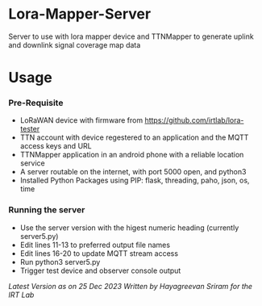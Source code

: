 # Lora-Mapper-Server
Server to use with lora mapper device and TTNMapper to generate uplink and downlink signal coverage map data

# Usage

### Pre-Requisite
- LoRaWAN device with firmware from https://github.com/irtlab/lora-tester
- TTN account with device regestered to an application and the MQTT access keys and URL
- TTNMapper application in an android phone with a reliable location service
- A server routable on the internet, with port 5000 open, and python3
- Installed Python Packages using PIP: flask, threading, paho, json, os, time

### Running the server
- Use the server version with the higest numeric heading (currently server5.py)
- Edit lines 11-13 to preferred output file names
- Edit lines 16-20 to update MQTT stream access
- Run python3 server5.py
- Trigger test device and observer console output


*Latest Version as on 25 Dec 2023 Written by Hayagreevan Sriram for the IRT Lab*
